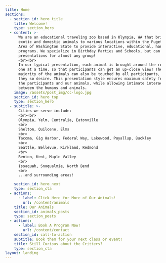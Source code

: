 ```yaml
---
title: Home
sections:
  - section_id: hero_title
    title: Welcome!
    type: section_hero
  - content: >-
      We are an educational traveling zoo based in Olympia, WA that brings
      exotic and domestic animals to various locations within the Puget Sound
      Area of Washington State to provide interactive, educational, hands-on
      programs. We specialize in Birthday Parties and Schools, but can do
      presentations for almost any group!
      <br><br>
      In our typical presentation, each animal is brought around the room
      one at a time, so that participants can get an up-close view! The
      majority of the animals can also be touched by all participants, if
      they so desire. This presentation style ensures maximum safety for
      the participants and our animals, while allowing intimate interaction
      between the humans and animals.
    image: /assets/post_img/cc-logo.jpg
    section_id: hero_top
    type: section_hero
  - subtitle: >-
      Cities we serve include: 
      <br><br>
      Olympia, Yelm, Centralia, Eatonville 
      <br>      
      Shelton, Quilcene, Elma
      <br>
      Tacoma, Gig Harbor, Federal Way, Lakewood, Puyallup, Buckley
      <br>
      Seattle, Bellevue, Kirkland, Redmond
      <br>
      Renton, Kent, Maple Valley
      <br>
      Issaquah, Snoqualmie, North Bend
      <br>
      ...and surrounding areas!

    section_id: hero_next
    type: section_cta
  - actions:
      - label: Click Here for More of Our Animals!
        url: /content/animals
    title: Our Animals
    section_id: animals_posts
    type: section_posts
  - actions:
      - label: Book A Program Now!
        url: /content/contact
    section_id: call-to-action
    subtitle: Book them for your next class or event!
    title: Still Curious about the Critters?
    type: section_cta
layout: landing
---
```


